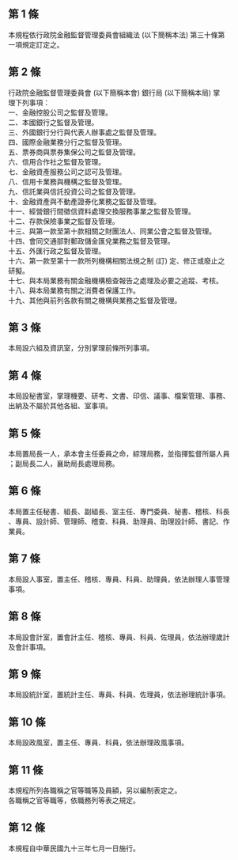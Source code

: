 第 1 條
-------
本規程依行政院金融監督管理委員會組織法 (以下簡稱本法) 第三十條第  
一項規定訂定之。

第 2 條
-------
行政院金融監督管理委員會 (以下簡稱本會) 銀行局 (以下簡稱本局) 掌  
理下列事項：  
一、金融控股公司之監督及管理。  
二、本國銀行之監督及管理。  
三、外國銀行分行與代表人辦事處之監督及管理。  
四、國際金融業務分行之監督及管理。  
五、票券商與票券集保公司之監督及管理。  
六、信用合作社之監督及管理。  
七、金融資產服務公司之認可及管理。  
八、信用卡業務與機構之監督及管理。  
九、信託業與信託投資公司之監督及管理。  
十、金融資產與不動產證券化業務之監督及管理。  
十一、經營銀行間徵信資料處理交換服務事業之監督及管理。  
十二、存款保險事業之監督及管理。  
十三、與第一款至第十款相關之財團法人、同業公會之監督及管理。  
十四、會同交通部對郵政儲金匯兌業務之監督及管理。  
十五、外匯行政之監督及管理。  
十六、第一款至第十一款所列機構相關法規之制 (訂) 定、修正或廢止之  
      研擬。  
十七、與本局業務有關金融機構檢查報告之處理及必要之追蹤、考核。  
十八、與本局業務有關之消費者保護工作。  
十九、其他與前列各款有關之機構與業務之監督及管理。

第 3 條
-------
本局設六組及資訊室，分別掌理前條所列事項。

第 4 條
-------
本局設秘書室，掌理機要、研考、文書、印信、議事、檔案管理、事務、  
出納及不屬於其他各組、室事項。

第 5 條
-------
本局置局長一人，承本會主任委員之命，綜理局務，並指揮監督所屬人員  
；副局長二人，襄助局長處理局務。

第 6 條
-------
本局置主任秘書、組長、副組長、室主任、專門委員、秘書、稽核、科長  
、專員、設計師、管理師、稽查、科員、助理員、助理設計師、書記、作  
業員。

第 7 條
-------
本局設人事室，置主任、稽核、專員、科員、助理員，依法辦理人事管理  
事項。

第 8 條
-------
本局設會計室，置會計主任、稽核、專員、科員、佐理員，依法辦理歲計  
及會計事項。

第 9 條
-------
本局設統計室，置統計主任、專員、科員、佐理員，依法辦理統計事項。

第 10 條
--------
本局設政風室，置主任、專員、科員，依法辦理政風事項。

第 11 條
--------
本規程所列各職稱之官等職等及員額，另以編制表定之。  
各職稱之官等職等，依職務列等表之規定。

第 12 條
--------
本規程自中華民國九十三年七月一日施行。

